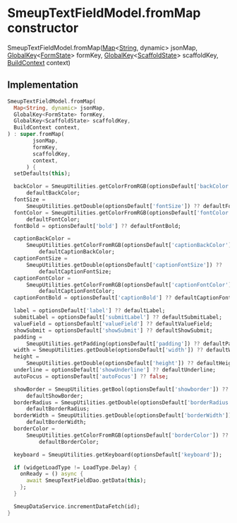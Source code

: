 


# SmeupTextFieldModel.fromMap constructor







SmeupTextFieldModel.fromMap([Map](https://api.flutter.dev/flutter/dart-core/Map-class.html)&lt;[String](https://api.flutter.dev/flutter/dart-core/String-class.html), dynamic> jsonMap, [GlobalKey](https://api.flutter.dev/flutter/widgets/GlobalKey-class.html)&lt;[FormState](https://api.flutter.dev/flutter/widgets/FormState-class.html)> formKey, [GlobalKey](https://api.flutter.dev/flutter/widgets/GlobalKey-class.html)&lt;[ScaffoldState](https://api.flutter.dev/flutter/material/ScaffoldState-class.html)> scaffoldKey, [BuildContext](https://api.flutter.dev/flutter/widgets/BuildContext-class.html) context)





## Implementation

```dart
SmeupTextFieldModel.fromMap(
  Map<String, dynamic> jsonMap,
  GlobalKey<FormState> formKey,
  GlobalKey<ScaffoldState> scaffoldKey,
  BuildContext context,
) : super.fromMap(
        jsonMap,
        formKey,
        scaffoldKey,
        context,
      ) {
  setDefaults(this);

  backColor = SmeupUtilities.getColorFromRGB(optionsDefault['backColor']) ??
      defaultBackColor;
  fontSize =
      SmeupUtilities.getDouble(optionsDefault['fontSize']) ?? defaultFontSize;
  fontColor = SmeupUtilities.getColorFromRGB(optionsDefault['fontColor']) ??
      defaultFontColor;
  fontBold = optionsDefault['bold'] ?? defaultFontBold;

  captionBackColor =
      SmeupUtilities.getColorFromRGB(optionsDefault['captionBackColor']) ??
          defaultCaptionBackColor;
  captionFontSize =
      SmeupUtilities.getDouble(optionsDefault['captionFontSize']) ??
          defaultCaptionFontSize;
  captionFontColor =
      SmeupUtilities.getColorFromRGB(optionsDefault['captionFontColor']) ??
          defaultCaptionFontColor;
  captionFontBold = optionsDefault['captionBold'] ?? defaultCaptionFontBold;

  label = optionsDefault['label'] ?? defaultLabel;
  submitLabel = optionsDefault['submitLabel'] ?? defaultSubmitLabel;
  valueField = optionsDefault['valueField'] ?? defaultValueField;
  showSubmit = optionsDefault['showSubmit'] ?? defaultShowSubmit;
  padding =
      SmeupUtilities.getPadding(optionsDefault['padding']) ?? defaultPadding;
  width = SmeupUtilities.getDouble(optionsDefault['width']) ?? defaultWidth;
  height =
      SmeupUtilities.getDouble(optionsDefault['height']) ?? defaultHeight;
  underline = optionsDefault['showUnderline'] ?? defaultUnderline;
  autoFocus = optionsDefault['autoFocus'] ?? false;

  showBorder = SmeupUtilities.getBool(optionsDefault['showborder']) ??
      defaultShowBorder;
  borderRadius = SmeupUtilities.getDouble(optionsDefault['borderRadius']) ??
      defaultBorderRadius;
  borderWidth = SmeupUtilities.getDouble(optionsDefault['borderWidth']) ??
      defaultBorderWidth;
  borderColor =
      SmeupUtilities.getColorFromRGB(optionsDefault['borderColor']) ??
          defaultBorderColor;

  keyboard = SmeupUtilities.getKeyboard(optionsDefault['keyboard']);

  if (widgetLoadType != LoadType.Delay) {
    onReady = () async {
      await SmeupTextFieldDao.getData(this);
    };
  }

  SmeupDataService.incrementDataFetch(id);
}
```







